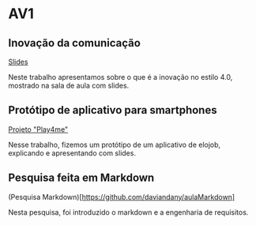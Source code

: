 # AV1

## Inovação da comunicação
[Slides](https://www.canva.com/design/DAF9XNPPW5Y/LUh9sXJdYaj-J0qwrblpRA/edit_)

Neste trabalho apresentamos sobre o que é a inovação no estilo 4.0, mostrado na sala de aula com slides.

## Protótipo de aplicativo para smartphones
[Projeto "Play4me"](https://www.canva.com/design/DAF_HwcEQTY/iqvmdZIIAGs672TQqPIIMw/edit)

Nesse trabalho, fizemos um protótipo de um aplicativo de elojob, explicando e apresentando com slides.

## Pesquisa feita em Markdown

(Pesquisa Markdown)[https://github.com/daviandany/aulaMarkdown]

Nesta pesquisa, foi introduzido o markdown e a engenharia de requisitos.


